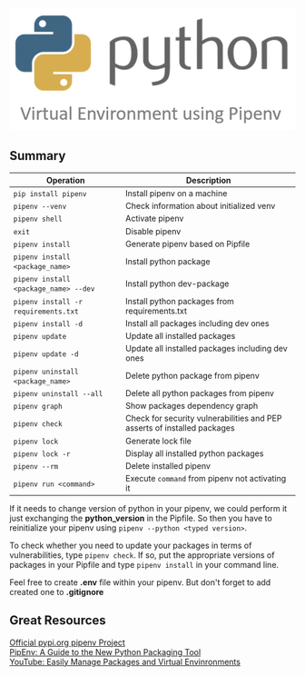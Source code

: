 ![Banner](https://github.com/davidclin/pipenv-cheatsheet/blob/master/images/pipenv_banner.gif)


## Summary

| Operation     | Description |
| ------------- |-------------|
| `pip install pipenv` | Install pipenv on a machine |
| `pipenv --venv` | Check information about initialized venv |
| `pipenv shell` | Activate pipenv |
| `exit` | Disable pipenv |
| `pipenv install` | Generate pipenv based on Pipfile |
| `pipenv install <package_name>` | Install python package |      
| `pipenv install <package_name> --dev` | Install python dev-package |
| `pipenv install -r requirements.txt` | Install python packages from requirements.txt |
| `pipenv install -d` | Install all packages including dev ones |
| `pipenv update` | Update all installed packages |
| `pipenv update -d` | Update all installed packages including dev ones |
| `pipenv uninstall <package_name>` | Delete python package from pipenv |
| `pipenv uninstall --all` | Delete all python packages from pipenv |
| `pipenv graph` | Show packages dependency graph |    
| `pipenv check` | Check for security vulnerabilities and PEP asserts of installed packages |  
| `pipenv lock` | Generate lock file |
| `pipenv lock -r` | Display all installed python packages |
| `pipenv --rm` | Delete installed pipenv |
| `pipenv run <command>` | Execute `command` from pipenv not activating it |

If it needs to change version of python in your pipenv, we could perform it just exchanging the **python_version** in the Pipfile. So then you have to reinitialize your pipenv using  `pipenv --python <typed version>`.

To check whether you need to update your packages in terms of vulnerabilities, type `pipenv check`.
If so, put the appropriate versions of packages in your Pipfile and type `pipenv install` in your command line.

Feel free to create **.env** file within your pipenv. But don't forget to add created one to **.gitignore**


## Great Resources
[Official pypi.org pipenv Project](https://pypi.org/project/pipenv/)<br>
[PipEnv: A Guide to the New Python Packaging Tool](https://realpython.com/pipenv-guide/)<br>
[YouTube: Easily Manage Packages and Virtual Envinronments](https://www.youtube.com/watch?v=zDYL22QNiWk)
